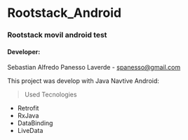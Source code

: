 # Rootstack_Android
### Rootstack movil android test
#### Developer: 
Sebastian Alfredo Panesso Laverde - spanesso@gmail.com

This project was develop with Java Navtive Android:
> Used Tecnologies

- Retrofit
- RxJava
- DataBinding
- LiveData

